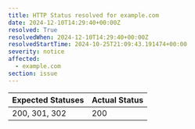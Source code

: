 ```yaml
---
title: HTTP Status resolved for example.com
date: 2024-12-10T14:29:40+00:00Z
resolved: True
resolvedWhen: 2024-12-10T14:29:40+00:00Z
resolvedStartTime: 2024-10-25T21:09:43.191474+00:00
severity: notice
affected:
  - example.com
section: issue
---
```


| Expected Statuses | Actual Status  |
|-------------------|----------------|
| 200, 301, 302 | 200 |
